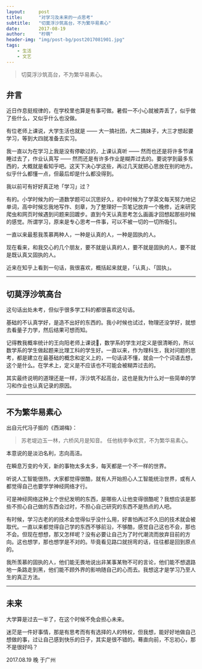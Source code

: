 ```yaml
---
layout:     post
title:      "对学习及未来的一点思考"
subtitle:   "切莫浮沙筑高台，不为繁华易素心"
date:       2017-08-19
author:     "柠萌"
header-img: "img/post-bg/post2017081901.jpg"
tags:
    - 生活
    - 文艺
---
```


> 切莫浮沙筑高台，不为繁华易素心。


## 弁言

近日作息挺规律的，在学校里也算是有事可做。暑假一不小心就被弄丢了，似乎做了些什么，又似乎什么也没做。

有位老师上课说，大学生活也就是 —— 大一搞社团，大二搞妹子，大三才想起要学习，等到大四就准备去实习。

我一直以为在学习上我是没有停歇过的，上课认真听 —— 然而也还是将许多节课睡过去了，作业认真写 —— 然而还是有许多作业是糊弄过去的。要说学到最多东西的，大概就是看知乎吧。这天下决心学这些，再过几天就把心思放在别的地方。似乎什么都懂一点，但最后却是什么都没得到。

我以前可有好好真正地「学习」过？

有的。小学时候为的一道数学题可以沉思好久，初中时候为了学英文每天努力地记单词，高中时候忘我地写作、刻章，为了整理好一页笔记放弃一个晚修，近来研究爬虫和网页时候遇到问题来回踱步。直到今天认真思考怎么画画才回想起那些时候的感觉。所谓学习，原来是专心思考一件事，可以不被一切的一切所吸引。

一直以来最惹我羡慕两种人，一种是认真的人，一种是固执的人。

现在看来，和我交心的几个朋友，要不就是认真的人，要不就是固执的人，要不就是既认真又固执的人。

近来在知乎上看到一句话，我很喜欢，概括起来就是，「认真」、「固执」。

---

## 切莫浮沙筑高台

这句话出处未考，但似乎很多学工科的都很喜欢这句话。

基础的不认真学好，是造不出好的东西的。我小时候也试过，物理还没学好，就想去看量子力学，然后结果可想而知。

记得教我概率统计的王向阳老师上课说，数学系的学生对定义是很清晰的，所以数学系的学生做起题来比理工科的学生好。一直以来，作为理科生，我对问题的思考，都是建立在最基础的概念和定义上的，一句话读不懂，就会一个个词语去想，这个是什么。在学术上，定义是不应该也不可能会被糊弄过去的。

其实最终说明的道理还是一样，浮沙筑不起高台，这也是我为什么对一些简单的学习和作业也认真记录的原因。

---

## 不为繁华易素心

出自元代冯子振的《西湖梅》：

> 苏老堤边玉一林，六桥风月是知音。 任他桃李争欢赏，不为繁华易素心。

本意说的是淡泊名利，志向高洁。

在瞬息万变的今天，新的事物太多太多，每天都是一个不一样的世界。

听说人工智能很热，大家都觉得很酷，就有人开始担心人工智能统治世界，或有人都觉得自己也要学学神经网络才行。

可是神经网络这种上个世纪发明的东西，是哪些人让他变得很酷呢？我想应该是那些不担心自己做的东西会过时，不担心自己研究的东西不是热点的人吧。

有时候，学习古老的的技术会觉得似乎没什么用，好害怕再过不久旧的技术就会被取代。一直以来都觉得自己学的东西不够前沿，不够酷，感觉自己这也不会，那也不会。但现在想想，那又怎样呢？没有必要让自己为了时代潮流而放弃目前的方向。这也想学，那也想学是不对的。毕竟看见路口就拐弯的话，往往都是回到原点的。

我所羡慕的固执的人，他们能无畏地说出非某事某物不可的言论，他们能不想退路地一条路走到黑，他们能不顾外界的影响随自己的心而去。我想这才是学习乃至人生的真正方法。

---

## 未来

大学算是过去一半了，在这个时候不免会担心未来。

迷茫是一件好事情，那是有思考而有有选择的人的特权，但我想，能好好地做自己想做的事，过让自己感到快乐的日子，其实是很不错的。蓦直向前，不忘初心，那不是很好吗？

2017.08.19 晚 于广州
